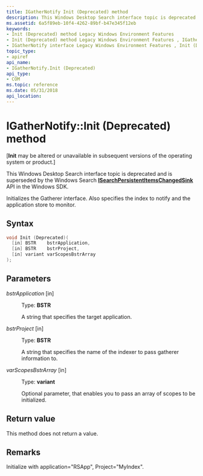 ```yaml
---
title: IGatherNotify Init (Deprecated) method
description: This Windows Desktop Search interface topic is deprecated and is superseded by the Windows Search ISearchPersistentItemsChangedSink API in the Windows SDK.
ms.assetid: 6a5f89eb-10f4-4262-89bf-b47e345f12eb
keywords:
- Init (Deprecated) method Legacy Windows Environment Features
- Init (Deprecated) method Legacy Windows Environment Features , IGatherNotify interface
- IGatherNotify interface Legacy Windows Environment Features , Init (Deprecated) method
topic_type:
- apiref
api_name:
- IGatherNotify.Init (Deprecated)
api_type:
- COM
ms.topic: reference
ms.date: 05/31/2018
api_location: 
---
```


# IGatherNotify::Init (Deprecated) method

\[**Init** may be altered or unavailable in subsequent versions of the operating system or product.\]

This Windows Desktop Search interface topic is deprecated and is superseded by the Windows Search [**ISearchPersistentItemsChangedSink**](https://docs.microsoft.com/windows/desktop/api/searchapi/nn-searchapi-isearchpersistentitemschangedsink) API in the Windows SDK.

Initializes the Gatherer interface. Also specifies the index to notify and the application store to monitor.

## Syntax


```C++
void Init (Deprecated)(
  [in] BSTR    bstrApplication,
  [in] BSTR    bstrProject,
  [in] variant varScopesBstrArray
);
```



## Parameters

<dl> <dt>

*bstrApplication* \[in\]
</dt> <dd>

Type: **BSTR**

A string that specifies the target application.

</dd> <dt>

*bstrProject* \[in\]
</dt> <dd>

Type: **BSTR**

A string that specifies the name of the indexer to pass gatherer information to.

</dd> <dt>

*varScopesBstrArray* \[in\]
</dt> <dd>

Type: **variant**

Optional parameter, that enables you to pass an array of scopes to be initialized.

</dd> </dl>

## Return value

This method does not return a value.

## Remarks

Initialize with application="RSApp", Project="MyIndex".

 

 





